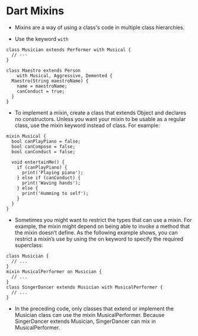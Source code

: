 
# Dart Mixins

- Mixins are a way of using a class's code in multiple class hierarchies.

- Use the keyword `with`

```
class Musician extends Performer with Musical {
  // ···
}

class Maestro extends Person
    with Musical, Aggressive, Demented {
  Maestro(String maestroName) {
    name = maestroName;
    canConduct = true;
  }
}
```

- To implement a mixin, create a class that extends Object and declares no constructors. Unless you want your mixin to be usable as a regular class, use the mixin keyword instead of class. For example:

```
mixin Musical {
  bool canPlayPiano = false;
  bool canCompose = false;
  bool canConduct = false;

  void entertainMe() {
    if (canPlayPiano) {
      print('Playing piano');
    } else if (canConduct) {
      print('Waving hands');
    } else {
      print('Humming to self');
    }
  }
}
```

- Sometimes you might want to restrict the types that can use a mixin. For example, the mixin might depend on being able to invoke a method that the mixin doesn’t define. As the following example shows, you can restrict a mixin’s use by using the on keyword to specify the required superclass:

```
class Musician {
  // ...
}
mixin MusicalPerformer on Musician {
  // ...
}
class SingerDancer extends Musician with MusicalPerformer {
  // ...
}
```
- In the preceding code, only classes that extend or implement the Musician class can use the mixin MusicalPerformer. Because SingerDancer extends Musician, SingerDancer can mix in MusicalPerformer.
